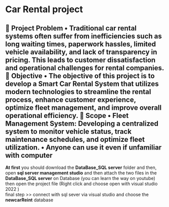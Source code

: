 # Car Rental project  
	Project Problem
•	Traditional car rental systems often suffer from inefficiencies such as long waiting times, paperwork hassles, limited vehicle availability, and lack of transparency in pricing. This leads to customer dissatisfaction and operational challenges for rental companies.
	Objective 
•	The objective of this project is to develop a Smart Car Rental System that utilizes modern technologies to streamline the rental process, enhance customer experience, optimize fleet management, and improve overall operational efficiency.
	Scope
•	Fleet Management System: Developing a centralized system to monitor vehicle status, track maintenance schedules, and optimize fleet utilization.
•	Anyone can use it  even if unfamiliar with computer
-------------------------------------------------------------------------------------------------------------------------------------------------------------------------

**At first** you should download the **DataBase_SQL server** folder and then,  
open **sql server management studio** and then attach the two files in the **DataBase_SQL server** on Database (you can learn the way on youtube)  
then open the project file (Right click and choose open with visual studio 2022 )  
final step >> connect with sql sever via visual studio and choose the **newcarReint** database 
